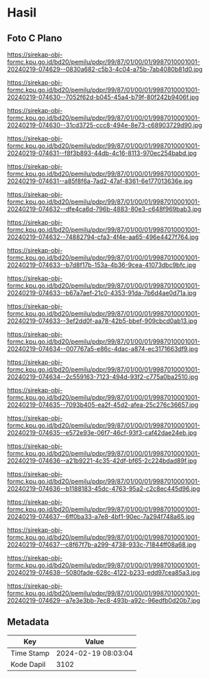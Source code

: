 # Hasil

## Foto C Plano

https://sirekap-obj-formc.kpu.go.id/bd20/pemilu/pdpr/99/87/01/00/01/9987010001001-20240219-074629--0830a682-c5b3-4c04-a75b-7ab4080b81d0.jpg

https://sirekap-obj-formc.kpu.go.id/bd20/pemilu/pdpr/99/87/01/00/01/9987010001001-20240219-074630--7052f62d-b045-45a4-b79f-80f242b9406f.jpg

https://sirekap-obj-formc.kpu.go.id/bd20/pemilu/pdpr/99/87/01/00/01/9987010001001-20240219-074630--31cd3725-ccc8-494e-8e73-c68903729d90.jpg

https://sirekap-obj-formc.kpu.go.id/bd20/pemilu/pdpr/99/87/01/00/01/9987010001001-20240219-074631--f8f3b893-44db-4c16-8113-970ec254babd.jpg

https://sirekap-obj-formc.kpu.go.id/bd20/pemilu/pdpr/99/87/01/00/01/9987010001001-20240219-074631--a85f8f6a-7ad2-47af-8361-6e177013636e.jpg

https://sirekap-obj-formc.kpu.go.id/bd20/pemilu/pdpr/99/87/01/00/01/9987010001001-20240219-074632--dfe4ca6d-796b-4883-80e3-c648f969bab3.jpg

https://sirekap-obj-formc.kpu.go.id/bd20/pemilu/pdpr/99/87/01/00/01/9987010001001-20240219-074632--74882794-cfa3-4f4e-aa65-496e4427f764.jpg

https://sirekap-obj-formc.kpu.go.id/bd20/pemilu/pdpr/99/87/01/00/01/9987010001001-20240219-074633--b7d8f17b-153a-4b36-9cea-41073dbc9bfc.jpg

https://sirekap-obj-formc.kpu.go.id/bd20/pemilu/pdpr/99/87/01/00/01/9987010001001-20240219-074633--b67a7aef-21c0-4353-91da-7b6d4ae0d71a.jpg

https://sirekap-obj-formc.kpu.go.id/bd20/pemilu/pdpr/99/87/01/00/01/9987010001001-20240219-074633--3ef2dd0f-aa78-42b5-bbef-909cbcd0ab13.jpg

https://sirekap-obj-formc.kpu.go.id/bd20/pemilu/pdpr/99/87/01/00/01/9987010001001-20240219-074634--007767a5-e86c-4dac-a874-ec3171663df9.jpg

https://sirekap-obj-formc.kpu.go.id/bd20/pemilu/pdpr/99/87/01/00/01/9987010001001-20240219-074634--2c559163-7123-494d-93f2-c775a0ba2510.jpg

https://sirekap-obj-formc.kpu.go.id/bd20/pemilu/pdpr/99/87/01/00/01/9987010001001-20240219-074635--7093b405-ea2f-45d2-afea-25c276c36657.jpg

https://sirekap-obj-formc.kpu.go.id/bd20/pemilu/pdpr/99/87/01/00/01/9987010001001-20240219-074635--e572e93e-06f7-46cf-93f3-caf42dae24eb.jpg

https://sirekap-obj-formc.kpu.go.id/bd20/pemilu/pdpr/99/87/01/00/01/9987010001001-20240219-074636--a21b9221-4c35-42df-bf65-2c224bdad89f.jpg

https://sirekap-obj-formc.kpu.go.id/bd20/pemilu/pdpr/99/87/01/00/01/9987010001001-20240219-074636--b1188183-45dc-4763-95a2-c2c8ec445d96.jpg

https://sirekap-obj-formc.kpu.go.id/bd20/pemilu/pdpr/99/87/01/00/01/9987010001001-20240219-074637--6ff0ba33-a7e8-4bf1-90ec-7a294f748a65.jpg

https://sirekap-obj-formc.kpu.go.id/bd20/pemilu/pdpr/99/87/01/00/01/9987010001001-20240219-074637--c8f67f7b-a299-4738-933c-71844ff08a68.jpg

https://sirekap-obj-formc.kpu.go.id/bd20/pemilu/pdpr/99/87/01/00/01/9987010001001-20240219-074638--5080fade-628c-4122-b233-edd97cea85a3.jpg

https://sirekap-obj-formc.kpu.go.id/bd20/pemilu/pdpr/99/87/01/00/01/9987010001001-20240219-074629--a7e3e3bb-7ec8-493b-a92c-96edfb0d20b7.jpg


## Metadata

| Key        | Value               |
| ---------- | ------------------- |
| Time Stamp | 2024-02-19 08:03:04 |
| Kode Dapil | 3102                |



